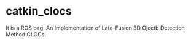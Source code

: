 # catkin_clocs
It is a ROS bag.  An Implementation of Late-Fusion 3D Ojectb Detection Method CLOCs.
